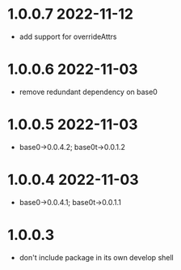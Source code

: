 1.0.0.7 2022-11-12
==================
- add support for overrideAttrs

1.0.0.6 2022-11-03
==================
- remove redundant dependency on base0

1.0.0.5 2022-11-03
==================
- base0->0.0.4.2; base0t->0.0.1.2

1.0.0.4 2022-11-03
==================
- base0->0.0.4.1; base0t->0.0.1.1

1.0.0.3
=======
- don't include package in its own develop shell
